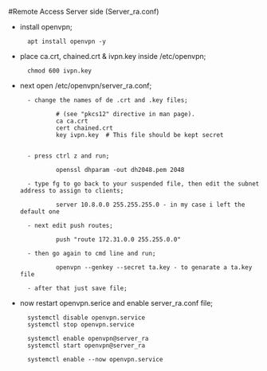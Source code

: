 #Remote Access Server side (Server_ra.conf)


- install openvpn;
        
        apt install openvpn -y

- place ca.crt, chained.crt & ivpn.key inside /etc/openvpn;

        chmod 600 ivpn.key
        
- next open /etc/openvpn/server_ra.conf;

        - change the names of de .crt and .key files;
                
                # (see "pkcs12" directive in man page).
                ca ca.crt
                cert chained.crt
                key ivpn.key  # This file should be kept secret


        - press ctrl z and run;
                
                openssl dhparam -out dh2048.pem 2048
                
        - type fg to go back to your suspended file, then edit the subnet address to assign to clients;
        
                server 10.8.0.0 255.255.255.0 - in my case i left the default one 
        
        - next edit push routes;
                
                push "route 172.31.0.0 255.255.0.0"
        
        - then go again to cmd line and run;
                
                openvpn --genkey --secret ta.key - to genarate a ta.key file
        
        - after that just save file;
                
                
- now restart openvpn.serice and enable server_ra.conf file;

        systemctl disable openvpn.service 
        systemctl stop openvpn.service 
        
        systemctl enable openvpn@server_ra
        systemctl start openvpn@server_ra
        
        systemctl enable --now openvpn.service
                
                

 
                
